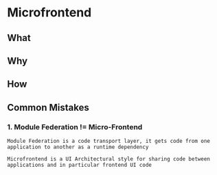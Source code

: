 # Microfrontend 

## **W**hat

## **W**hy

## **H**ow

## **C**ommon **M**istakes 

### 1. Module Federation != Micro-Frontend
`Module Federation is a code transport layer, it gets code from one application to another as a runtime dependency`

`Microfrontend is a UI Architectural style for sharing code between applications and in particular frontend UI code`


